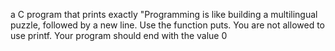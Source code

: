 a C program that prints exactly "Programming is like building a multilingual puzzle, followed by a new line. Use the function puts. You are not allowed to use printf. Your program should end with the value 0
